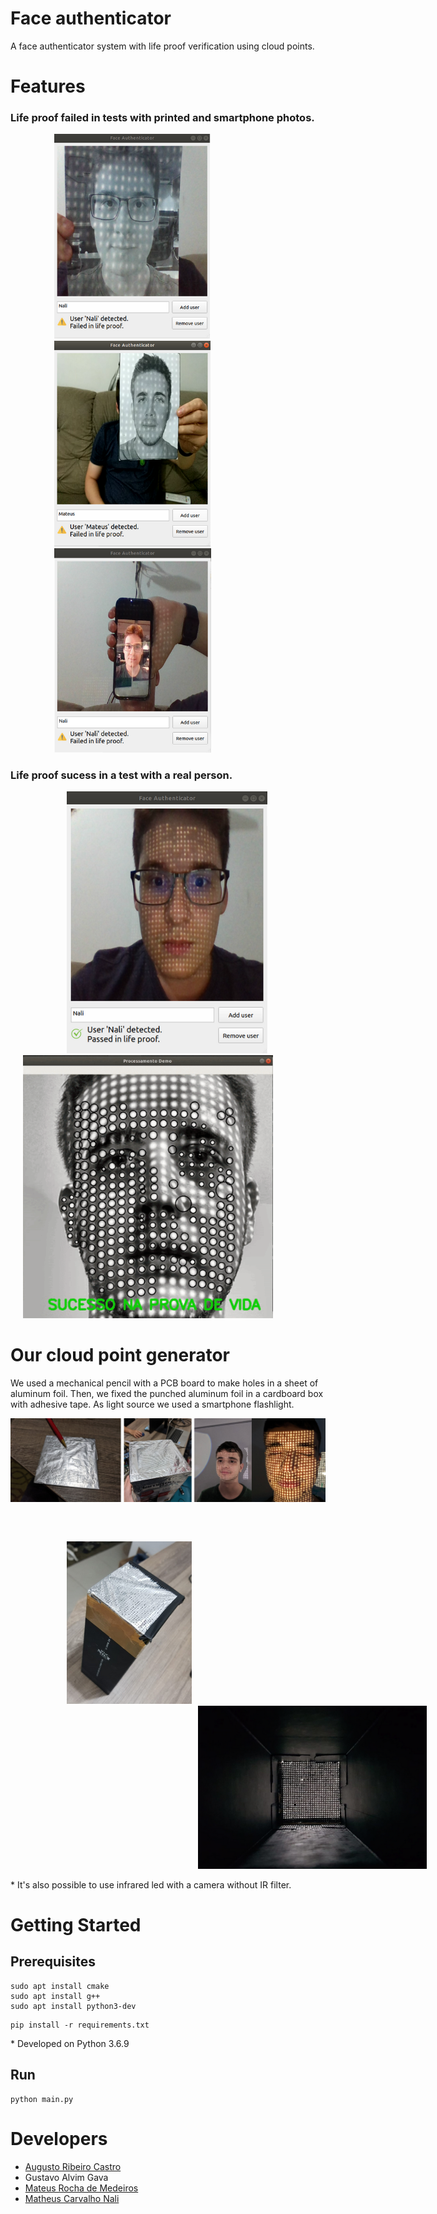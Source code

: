 # Face authenticator

A face authenticator system with life proof verification using cloud points.

# Features

### Life proof failed in tests with printed and smartphone photos.

<img style="margin-left:70px;" width="250" src="docs/test1.png"> <img style="margin-left:70px;" width="250" src="docs/test2.png"> <img style="margin-left:70px;" width="251" src="docs/test3.png">

### Life proof sucess in a test with a real person.

<img style="margin-left:90px;" width="321" src="docs/test5.png"> <img style="margin-left:20px;" width="400" src="docs/test4.png">

# Our cloud point generator

We used a mechanical pencil with a PCB board to make holes in a sheet of aluminum foil. Then, we fixed the punched aluminum foil in a cardboard box with adhesive tape. As light source we used a  smartphone flashlight.



<img style="margin-bottom: 60px;" src="docs/hardware3.png"> <img style="margin-left: 90px;" width="200" src="docs/hardware1.png"> <img style="margin-left: 300px;" width="366" src="docs/hardware2.png">

\* It's also possible to use infrared led with a camera without IR filter.

# Getting Started
## Prerequisites

```
sudo apt install cmake
sudo apt install g++
sudo apt install python3-dev
```

```
pip install -r requirements.txt
```
\* Developed on Python 3.6.9 
## Run
```
python main.py
```    

# Developers
* [Augusto Ribeiro Castro](https://github.com/GuttinRibeiro)
* Gustavo Alvim Gava
* [Mateus Rocha de Medeiros](https://github.com/mateus-rm) 
* [Matheus Carvalho Nali](https://github.com/MatheusNali)